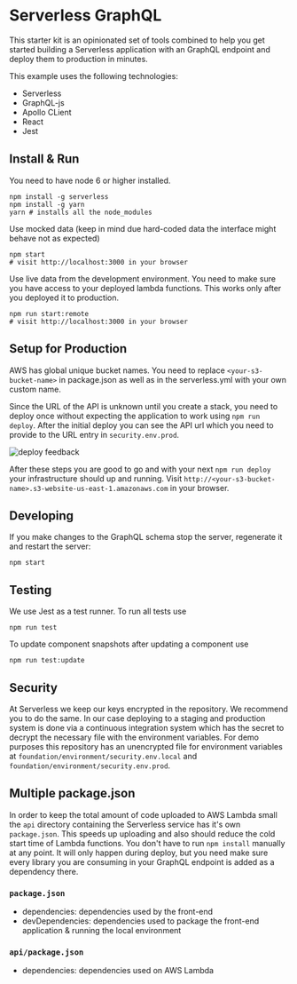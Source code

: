 # Serverless GraphQL

This starter kit is an opinionated set of tools combined to help you get started building a Serverless application with an GraphQL endpoint and deploy them to production in minutes.

This example uses the following technologies:

- Serverless
- GraphQL-js
- Apollo CLient
- React
- Jest

## Install & Run

You need to have node 6 or higher installed.

```
npm install -g serverless
npm install -g yarn
yarn # installs all the node_modules
```

Use mocked data (keep in mind due hard-coded data the interface might behave not as expected)
```
npm start
# visit http://localhost:3000 in your browser
```

Use live data from the development environment. You need to make sure you have access to your deployed lambda functions. This works only after you deployed it to production.

```
npm run start:remote
# visit http://localhost:3000 in your browser
```

## Setup for Production

AWS has global unique bucket names. You need to replace `<your-s3-bucket-name>` in package.json as well as in the serverless.yml with your own custom name.

Since the URL of the API is unknown until you create a stack, you need to deploy once without expecting the application to work using `npm run deploy`. After the initial deploy you can see the API url which you need to provide to the URL entry in `security.env.prod`.

![deploy feedback](https://cloud.githubusercontent.com/assets/223045/19171420/6e271150-8bd1-11e6-9b49-e9fa88cac379.png)

After these steps you are good to go and with your next `npm run deploy` your infrastructure should up and running. Visit `http://<your-s3-bucket-name>.s3-website-us-east-1.amazonaws.com` in your browser.

## Developing

If you make changes to the GraphQL schema stop the server, regenerate it and restart the server:

```
npm start
```

## Testing

We use Jest as a test runner. To run all tests use

```
npm run test
```

To update component snapshots after updating a component use

```
npm run test:update
```

## Security

At Serverless we keep our keys encrypted in the repository. We recommend you to do the same. In our case deploying to a staging and production system is done via a continuous integration system which has the secret to decrypt the necessary file with the environment variables. For demo purposes this repository has an unencrypted file for environment variables at `foundation/environment/security.env.local` and `foundation/environment/security.env.prod`.

## Multiple package.json

In order to keep the total amount of code uploaded to AWS Lambda small the `api` directory containing the Serverless service has it's own `package.json`. This speeds up uploading and also should reduce the cold start time of Lambda functions. You don't have to run `npm install` manually at any point. It will only happen during deploy, but you need make sure every library you are consuming in your GraphQL endpoint is added as a dependency there.

### `package.json`

- dependencies: dependencies used by the front-end
- devDependencies: dependencies used to package the front-end application & running the local environment

### `api/package.json`

- dependencies: dependencies used on AWS Lambda
